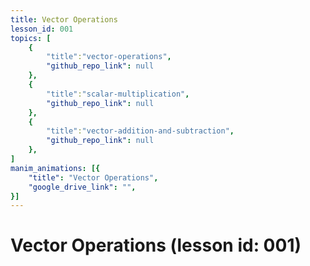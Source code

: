 ```yaml
---
title: Vector Operations
lesson_id: 001
topics: [
    {
        "title":"vector-operations",
        "github_repo_link": null
    },
    {
        "title":"scalar-multiplication",
        "github_repo_link": null
    },
    {
        "title":"vector-addition-and-subtraction",
        "github_repo_link": null
    },
]
manim_animations: [{
    "title": "Vector Operations",
    "google_drive_link": "",
}]
---
```


# Vector Operations (lesson id: 001)


